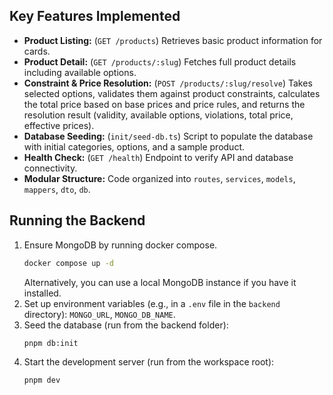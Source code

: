 ## Key Features Implemented

- **Product Listing:** (`GET /products`) Retrieves basic product information for cards.
- **Product Detail:** (`GET /products/:slug`) Fetches full product details including available options.
- **Constraint & Price Resolution:** (`POST /products/:slug/resolve`) Takes selected options, validates them against product constraints, calculates the total price based on base prices and price rules, and returns the resolution result (validity, available options, violations, total price, effective prices).
- **Database Seeding:** (`init/seed-db.ts`) Script to populate the database with initial categories, options, and a sample product.
- **Health Check:** (`GET /health`) Endpoint to verify API and database connectivity.
- **Modular Structure:** Code organized into `routes`, `services`, `models`, `mappers`, `dto`, `db`.

## Running the Backend

1.  Ensure MongoDB by running docker compose.
    ```bash
    docker compose up -d
    ```
    Alternatively, you can use a local MongoDB instance if you have it installed.
2.  Set up environment variables (e.g., in a `.env` file in the `backend` directory): `MONGO_URL`, `MONGO_DB_NAME`.
3.  Seed the database (run from the backend folder):
    ```bash
    pnpm db:init
    ```
4.  Start the development server (run from the workspace root):
    ```bash
    pnpm dev
    ```
